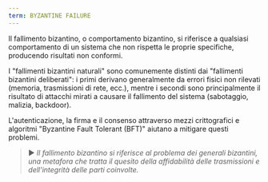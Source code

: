 ```yaml
---
term: BYZANTINE FAILURE
---
```


Il fallimento bizantino, o comportamento bizantino, si riferisce a qualsiasi comportamento di un sistema che non rispetta le proprie specifiche, producendo risultati non conformi.

I "fallimenti bizantini naturali" sono comunemente distinti dai "fallimenti bizantini deliberati": i primi derivano generalmente da errori fisici non rilevati (memoria, trasmissioni di rete, ecc.), mentre i secondi sono principalmente il risultato di attacchi mirati a causare il fallimento del sistema (sabotaggio, malizia, backdoor).

L'autenticazione, la firma e il consenso attraverso mezzi crittografici e algoritmi "Byzantine Fault Tolerant (BFT)" aiutano a mitigare questi problemi.

> ► *Il fallimento bizantino si riferisce al problema dei generali bizantini, una metafora che tratta il quesito della affidabilità delle trasmissioni e dell'integrità delle parti coinvolte.*